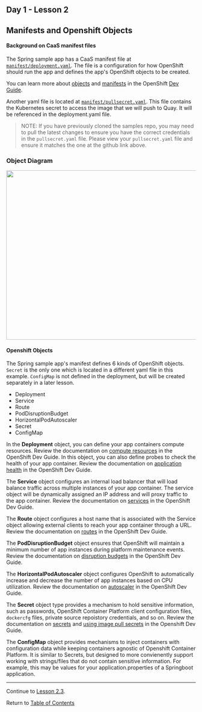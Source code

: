 ## Day 1 - Lesson 2

## Manifests and Openshift Objects

#### Background on CaaS manifest files

The Spring sample app has a CaaS manifest file at [`manifest/deployment.yaml`](https://github.ford.com/JPOTTE46/samples/blob/master/springboot/manifest/deployment.yaml). The file is a configuration for how OpenShift should run the app and defines the app's OpenShift objects to be created. 

You can learn more about [objects](https://docs.openshift.com/container-platform/3.11/architecture/core_concepts/index.html#architecture-core-concepts-index) and [manifests](https://docs.openshift.com/container-platform/3.11/dev_guide/templates.html) in the OpenShift [Dev Guide](https://docs.openshift.com/container-platform/3.11/dev_guide/index.html).

Another yaml file is located at [`manifest/pullsecret.yaml`](https://github.ford.com/JPOTTE46/samples/blob/master/springboot/manifest/pullsecret.yaml). This file contains the Kubernetes secret to access the image that we will push to Quay. It will be referenced in the deployment.yaml file. 

> NOTE: If you have previously cloned the samples repo, you may need to pull the latest changes to ensure you have the correct credentials in the `pullsecret.yaml` file. Please view your `pullsecret.yaml` file and ensure it matches the one at the github link above. 

### Object Diagram

<p align="center">
  <img src="https://github.ford.com/DevEnablement/caas-workshop/blob/master/images/RouteServiceDiagram.PNG" width="700" height="450">
</p>

#### Openshift Objects

The Spring sample app's manifest defines 6 kinds of OpenShift objects. `Secret` is the only one which is located in a different yaml file in this example. `ConfigMap` is not defined in the deployment, but will be created separately in a later lesson. 

- Deployment
- Service
- Route
- PodDisruptionBudget
- HorizontalPodAutoscaler
- Secret
- ConfigMap

In the **Deployment** object, you can define your app containers compute resources. Review the documentation on [compute resources](https://docs.openshift.com/container-platform/3.11/dev_guide/compute_resources.html#dev-compute-resources) in the OpenShift Dev Guide. In this object, you can also define probes to check the health of your app container. Review the documentation on [application health](https://docs.openshift.com/container-platform/3.11/dev_guide/application_health.html) in the OpenShift Dev Guide.

The **Service** object configures an internal load balancer that will load balance traffic across multiple instances of your app container. The service object will be dynamically assigned an IP address and will proxy traffic to the app container. Review the documentation on [services](https://docs.openshift.com/container-platform/3.11/architecture/core_concepts/pods_and_services.html#services) in the OpenShift Dev Guide.

The **Route** object configures a host name that is associated with the Service object allowing external clients to reach your app container through a URL. Review the documentation on [routes](https://docs.openshift.com/container-platform/3.11/architecture/networking/routes.html) in the OpenShift Dev Guide.

The **PodDisruptionBudget** object ensures that OpenShift will maintain a minimum number of app instances during platform maintenance events. Review the documentation on [disruption budgets](https://docs.openshift.com/container-platform/3.11/admin_guide/managing_pods.html#managing-pods-poddisruptionbudget) in the OpenShift Dev Guide.

The **HorizontalPodAutoscaler** object configures OpenShift to automatically increase and decrease the number of app instances based on CPU utilization. Review the documentation on [autoscaler](https://docs.openshift.com/container-platform/3.11/dev_guide/pod_autoscaling.html) in the OpenShift Dev Guide.

The **Secret** object type provides a mechanism to hold sensitive information, such as passwords, OpenShift Container Platform client configuration files, `dockercfg` files, private source repoistory credentials, and so on. Review the documentation on [secrets](https://docs.openshift.com/container-platform/3.9/dev_guide/secrets.html) and [using image pull secrets](https://docs.openshift.com/container-platform/3.11/dev_guide/managing_images.html#using-image-pull-secrets) in the Openshift Dev Guide.

The **ConfigMap** object provides mechanisms to inject containers with configuration data while keeping containers agnostic of Openshift Container Platform. It is similar to Secrets, but designed to more convienently support working with strings/files that do not contain sensitive information. For example, this may be values for your application.properties of a Springboot application. 

---  

Continue to [Lesson 2.3](./lesson2.3.md).

Return to [Table of Contents](https://github.ford.com/DevEnablement/caas-workshop/tree/workshop-reformat#agenda)